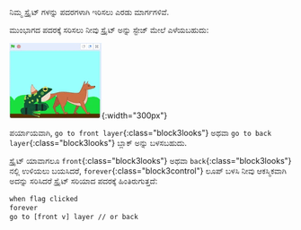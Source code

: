 ನಿಮ್ಮ ಸ್ಪ್ರೈಟ್ ಗಳನ್ನು ಪದರಗಳಾಗಿ ಇರಿಸಲು ಎರಡು ಮಾರ್ಗಗಳಿವೆ.

ಮುಂಭಾಗದ ಪದರಕ್ಕೆ ಸರಿಸಲು ನೀವು ಸ್ಪ್ರೈಟ್ ಅನ್ನು ಸ್ಟೇಜ್ ಮೇಲೆ ಎಳೆಯಬಹುದು:

![ಒಂದು ಸ್ಪ್ರೈಟ್ ಅನ್ನು ಮುಂಭಾಗಕ್ಕೆ ಸರಿಸಲು ಸ್ಟೇಜ್ ಮೇಲೆ ಎಳೆಯಿರಿ, ನಂತರ ಅದನ್ನು ಮುಂದೆ ಸರಿಸಲು ಸ್ಟೇಜ್ ಮೇಲೆ ಇನ್ನೊಂದು ಸ್ಪ್ರೈಟ್ ಅನ್ನು ಎಳೆಯಿರಿ.](images/drag-sprite-change-layers.gif){:width="300px"}

ಪರ್ಯಾಯವಾಗಿ, `go to front layer`{:class="block3looks"} ಅಥವಾ `go to back layer`{:class="block3looks"} ಬ್ಲಾಕ್ ಅನ್ನು ಬಳಸಬಹುದು.

ಸ್ಪ್ರೈಟ್ ಯಾವಾಗಲೂ `front`{:class="block3looks"} ಅಥವಾ `back`{:class="block3looks"} ನಲ್ಲಿ ಉಳಿಯಲು ಬಯಸಿದರೆ, `forever`{:class="block3control"} ಲೂಪ್ ಬಳಸಿ ನೀವು ಆಕಸ್ಮಿಕವಾಗಿ ಅದನ್ನು ಸರಿಸಿದರೆ ಸ್ಪ್ರೈಟ್ ಸರಿಯಾದ ಪದರಕ್ಕೆ ಹಿಂತಿರುಗುತ್ತದೆ:

```blocks3
when flag clicked
forever
go to [front v] layer // or back
```

